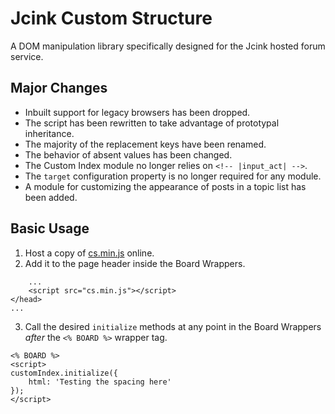 # Jcink Custom Structure
A DOM manipulation library specifically designed for the Jcink hosted forum service.

## Major Changes
* Inbuilt support for legacy browsers has been dropped.
* The script has been rewritten to take advantage of prototypal inheritance.
* The majority of the replacement keys have been renamed.
* The behavior of absent values has been changed.
* The Custom Index module no longer relies on `<!-- |input_act| -->`.
* The `target` configuration property is no longer required for any module.
* A module for customizing the appearance of posts in a topic list has been added.

## Basic Usage
1. Host a copy of [cs.min.js](https://github.com/ConnorWiseman/jcink-custom-structure/blob/master/src/cs.min.js) online.
2. Add it to the page header inside the Board Wrappers.
```html5
    ...
    <script src="cs.min.js"></script>
</head>
...
```
3. Call the desired `initialize` methods at any point in the Board Wrappers *after* the `<% BOARD %>` wrapper tag.
```html5
<% BOARD %>
<script>
customIndex.initialize({
    html: 'Testing the spacing here'
});
</script>
```